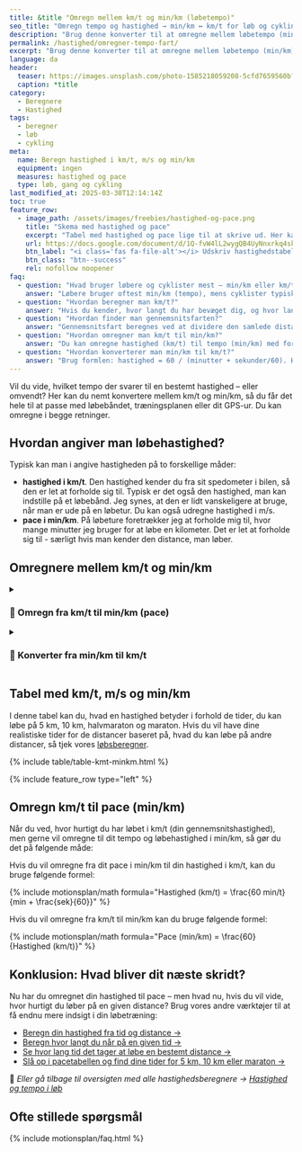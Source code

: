 ```yaml
---
title: &title "Omregn mellem km/t og min/km (løbetempo)"
seo_title: "Omregn tempo og hastighed → min/km ↔ km/t for løb og cykling"
description: "Brug denne konverter til at omregne mellem løbetempo (min/km) og hastighed (km/t). Perfekt til løbebånd, GPS og træningsprogrammer."
permalink: /hastighed/omregner-tempo-fart/
excerpt: "Brug denne konverter til at omregne mellem løbetempo (min/km) og hastighed (km/t). Perfekt til løbebånd, GPS og træningsprogrammer."
language: da
header:
  teaser: https://images.unsplash.com/photo-1585218059208-5cfd7659560b?ixid=MnwxMjA3fDB8MHxwaG90by1wYWdlfHx8fGVufDB8fHx8&ixlib=rb-1.2.1&auto=format&fit=crop&h=300&w=400&q=10
  caption: *title
category:
  - Beregnere
  - Hastighed
tags:
  - beregner
  - løb
  - cykling
meta:
  name: Beregn hastighed i km/t, m/s og min/km
  equipment: ingen
  measures: hastighed og pace
  type: løb, gang og cykling
last_modified_at: 2025-03-30T12:14:14Z
toc: true
feature_row:
  - image_path: /assets/images/freebies/hastighed-og-pace.png
    title: "Skema med hastighed og pace"
    excerpt: "Tabel med hastighed og pace lige til at skrive ud. Her kan du hurtigt se, hvad en hastighed i km/t eller m/s svarer til i dit pace i min/km."
    url: https://docs.google.com/document/d/1Q-fvW4lL2wygQB4UyNnxrkq4sknXczDUSF7tw8hV-do/copy?usp=sharing
    btn_label: "<i class='fas fa-file-alt'></i> Udskriv hastighedstabel"
    btn_class: "btn--success"
    rel: nofollow noopener
faq:
  - question: "Hvad bruger løbere og cyklister mest – min/km eller km/t?"
    answer: "Løbere bruger oftest min/km (tempo), mens cyklister typisk bruger km/t. De fleste GPS-ure viser automatisk min/km under løbeprofiler og km/t under cykelprofiler."
  - question: "Hvordan beregner man km/t?"
    answer: "Hvis du kender, hvor langt du har bevæget dig, og hvor lang tid det tog, kan du beregne hastigheden i km/t med formlen: km/t = distance i km / tid i timer."
  - question: "Hvordan finder man gennemsnitsfarten?"
    answer: "Gennemsnitsfart beregnes ved at dividere den samlede distance med den samlede tid. Vi har en udregner, du kan bruge, hvis du vil slippe for hovedregningen."
  - question: "Hvordan omregner man km/t til min/km?"
    answer: "Du kan omregne hastighed (km/t) til tempo (min/km) med formlen: pace = 60 / hastighed. Fx svarer 12 km/t til et tempo på 5:00 min/km."
  - question: "Hvordan konverterer man min/km til km/t?"
    answer: "Brug formlen: hastighed = 60 / (minutter + sekunder/60). Hvis du fx løber i 6:00 min/km, så svarer det til 10 km/t."
---
```


Vil du vide, hvilket tempo der svarer til en bestemt hastighed – eller omvendt? Her kan du nemt konvertere mellem km/t og min/km, så du får det hele til at passe med løbebåndet, træningsplanen eller dit GPS-ur. Du kan omregne i begge retninger.

## Hvordan angiver man løbehastighed?

Typisk kan man i angive hastigheden på to forskellige måder:

- **hastighed i km/t**. Den hastighed kender du fra sit spedometer i bilen, så den er let at forholde sig til. Typisk er det også den hastighed, man kan indstille på et løbebånd. Jeg synes, at den er lidt vanskeligere at bruge, når man er ude på en løbetur. Du kan også udregne hastighed i m/s.
- **pace i min/km**. På løbeture foretrækker jeg at forholde mig til, hvor mange minutter jeg bruger for at løbe en kilometer. Det er let at forholde sig til - særligt hvis man kender den distance, man løber.

## Omregnere mellem km/t og min/km

<details markdown="1" class="faq">
  <summary><h3>🔁 Omregn fra km/t til min/km (pace)</h3></summary>

Som løber bruger man ofte løbepace som udgangspunkt for, hvor hurtigt du skal løbe.

Hvad er pace? **Pace er hvor hurtigt du er om at løbe en kilometer. Hvis du fx løber 3 km på 18 minutter, så er dit pace 6 min/km, da du er 6 minutter om at løbe 1 km.**

{% include calculator/convert-hastighed-kmt-minkm.html %}

[Gå til omregner med flere eksempler →](/hastighed/omregner-tempo-fart/)

</details>

<details markdown="1" class="faq">
  <summary><h3>🔄 Konverter fra min/km til km/t</h3></summary>

Hvis du kender dit pace, så er det også interessant at udregne, hvilken gennemsnitshastighed du løber med. Det kan du udregne i denne beregner for gennemsnitshastighed.

{% include calculator/convert-hastighed-minkm-kmt.html %}

[Gå til omregner med flere eksempler →](/hastighed/omregner-tempo-fart/)

</details>

## Tabel med km/t, m/s og min/km

I denne tabel kan du, hvad en hastighed betyder i forhold de tider, du kan løbe på 5 km, 10 km, halvmaraton og maraton. Hvis du vil have dine realistiske tider for de distancer baseret på, hvad du kan løbe på andre distancer, så tjek vores [løbsberegner](/loebesiden-jack-daniels-loebeberegner/).

{% include table/table-kmt-minkm.html %}

{% include feature_row type="left" %}

## Omregn km/t til pace (min/km)

Når du ved, hvor hurtigt du har løbet i km/t (din gennemsnitshastighed), men gerne vil omregne til dit tempo og løbehastighed i min/km, så gør du det på følgende måde:

Hvis du vil omregne fra dit pace i min/km til din hastighed i km/t, kan du bruge følgende formel:

{% include motionsplan/math formula="Hastighed (km/t) = \frac{60 min/t}{min + \frac{sek}{60}}" %}

Hvis du vil omregne fra km/t til min/km kan du bruge følgende formel:

{% include motionsplan/math formula="Pace (min/km) = \frac{60}{Hastighed (km/t)}" %}

## Konklusion: Hvad bliver dit næste skridt?

Nu har du omregnet din hastighed til pace – men hvad nu, hvis du vil vide, hvor hurtigt du løber på en given distance? Brug vores andre værktøjer til at få endnu mere indsigt i din løbetræning:

- [Beregn din hastighed fra tid og distance →](/hastighed/beregn-hastighed/)
- [Beregn hvor langt du når på en given tid →](/hastighed/beregn-distance/)
- [Se hvor lang tid det tager at løbe en bestemt distance →](/hastighed/beregn-tid/)
- [Slå op i pacetabellen og find dine tider for 5 km, 10 km eller maraton →](/hastighed/pacetabel/)

📌 *Eller gå tilbage til oversigten med alle hastighedsberegnere → [Hastighed og tempo i løb](/hastighed/)*

## Ofte stillede spørgsmål

{% include motionsplan/faq.html %}
